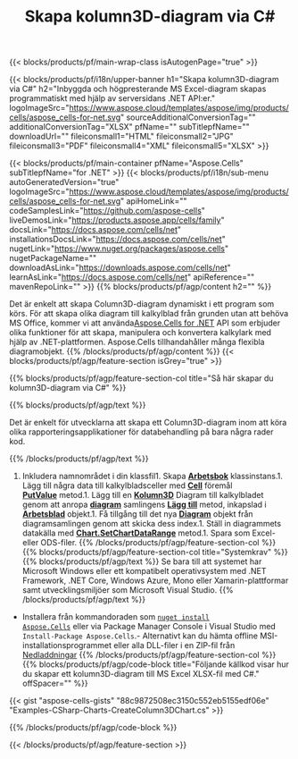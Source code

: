 ﻿---
title: Skapa kolumn3D-diagram via C#
url: /sv/net/create-column3d-chart/
description: C# Exempelkod för att skapa Column3D-diagram till Excel med hjälp av .NET Library. Använd den här koden för att skapa ett Column3D-diagram till MS Excel inom VB.NET, Asp.NET eller någon .NET-baserad applikation.
---
{{< blocks/products/pf/main-wrap-class isAutogenPage="true" >}}

{{< blocks/products/pf/i18n/upper-banner h1="Skapa kolumn3D-diagram via C#" h2="Inbyggda och högpresterande MS Excel-diagram skapas programmatiskt med hjälp av serversidans .NET API:er." logoImageSrc="https://www.aspose.cloud/templates/aspose/img/products/cells/aspose_cells-for-net.svg" sourceAdditionalConversionTag="" additionalConversionTag="XLSX" pfName="" subTitlepfName="" downloadUrl="" fileiconsmall1="HTML" fileiconsmall2="JPG" fileiconsmall3="PDF" fileiconsmall4="XML" fileiconsmall5="XLSX" >}}

{{< blocks/products/pf/main-container pfName="Aspose.Cells" subTitlepfName="for .NET" >}}
{{< blocks/products/pf/i18n/sub-menu autoGeneratedVersion="true" logoImageSrc="https://www.aspose.cloud/templates/aspose/img/products/cells/aspose_cells-for-net.svg" apiHomeLink="" codeSamplesLink="https://github.com/aspose-cells" liveDemosLink="https://products.aspose.app/cells/family" docsLink="https://docs.aspose.com/cells/net" installationsDocsLink="https://docs.aspose.com/cells/net" nugetLink="https://www.nuget.org/packages/aspose.cells" nugetPackageName="" downloadAsLink="https://downloads.aspose.com/cells/net" learnAsLink="https://docs.aspose.com/cells/net" apiReference="" mavenRepoLink="" >}}
{{% blocks/products/pf/agp/content h2="" %}}

Det är enkelt att skapa Column3D-diagram dynamiskt i ett program som körs. För att skapa olika diagram till kalkylblad från grunden utan att behöva MS Office, kommer vi att använda[Aspose.Cells for .NET](https://products.aspose.com/cells/net)  API som erbjuder olika funktioner för att skapa, manipulera och konvertera kalkylark med hjälp av .NET-plattformen. Aspose.Cells tillhandahåller många flexibla diagramobjekt.
{{% /blocks/products/pf/agp/content %}}
{{< blocks/products/pf/agp/feature-section isGrey="true" >}}

{{% blocks/products/pf/agp/feature-section-col title="Så här skapar du kolumn3D-diagram via C#" %}}

{{% blocks/products/pf/agp/text %}}

Det är enkelt för utvecklarna att skapa ett Column3D-diagram inom att köra olika rapporteringsapplikationer för databehandling på bara några rader kod.

{{% /blocks/products/pf/agp/text %}}

1. Inkludera namnområdet i din klassfil1. Skapa [**Arbetsbok**](https://apireference.aspose.com/cells/net/aspose.cells/workbook) klassinstans.1. Lägg till några data till kalkylbladsceller med [**Cell**](https://apireference.aspose.com/cells/net/aspose.cells/cell) föremål [**PutValue**](https://apireference.aspose.com/cells/net/aspose.cells/cell/methods/putvalue/index) metod.1. Lägg till en [**Kolumn3D**](https://apireference.aspose.com/cells/net/aspose.cells.charts/charttype) Diagram till kalkylbladet genom att anropa [**diagram**](https://apireference.aspose.com/cells/net/aspose.cells.charts/chartcollection) samlingens [**Lägg till**](https://apireference.aspose.com/cells/net/aspose.cells.charts/chartcollection/methods/add) metod, inkapslad i [**Arbetsblad**](https://apireference.aspose.com/cells/net/aspose.cells/worksheet) objekt.1. Få tillgång till det nya [**Diagram**](https://apireference.aspose.com/cells/net/aspose.cells.charts/chart) objekt från diagramsamlingen genom att skicka dess index.1. Ställ in diagrammets datakälla med [**Chart.SetChartDataRange**](https://https://apireference.aspose.com/cells/net/aspose.cells.charts/chart/methods/setchartdatarange) metod.1. Spara som Excel- eller ODS-filer.
{{% /blocks/products/pf/agp/feature-section-col %}}
{{% blocks/products/pf/agp/feature-section-col title="Systemkrav" %}}
{{% blocks/products/pf/agp/text %}}
Se bara till att systemet har Microsoft Windows eller ett kompatibelt operativsystem med .NET Framework, .NET Core, Windows Azure, Mono eller Xamarin-plattformar samt utvecklingsmiljöer som Microsoft Visual Studio.
{{% /blocks/products/pf/agp/text %}}
- Installera från kommandoraden som <code><a href="https://downloads.aspose.com/cells/net">nuget install Aspose.Cells</a></code> eller via Package Manager Console i Visual Studio med <code>Install-Package Aspose.Cells</code>.- Alternativt kan du hämta offline MSI-installationsprogrammet eller alla DLL-filer i en ZIP-fil från <a href="https://downloads.aspose.com/cells/net">Nedladdningar</a>
{{% /blocks/products/pf/agp/feature-section-col %}}
{{% blocks/products/pf/agp/code-block title="Följande källkod visar hur du skapar ett kolumn3D-diagram till MS Excel XLSX-fil med C#." offSpacer="" %}}

{{< gist "aspose-cells-gists" "88c9872508ec3150c552eb5155edf06e" "Examples-CSharp-Charts-CreateColumn3DChart.cs" >}}

{{% /blocks/products/pf/agp/code-block %}}

{{< /blocks/products/pf/agp/feature-section >}}

<!-- aboutfile Starts -->